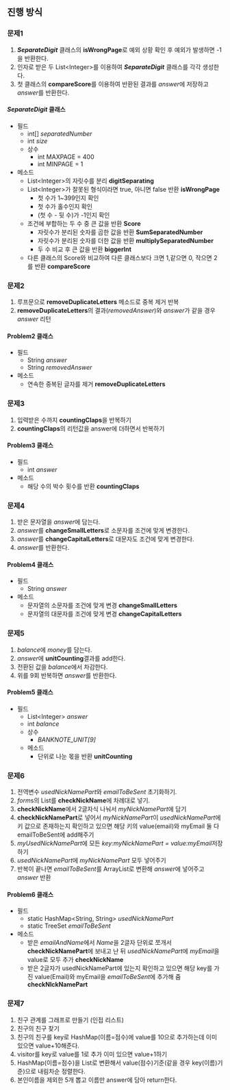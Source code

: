 

## 진행 방식

### 문제1

1. ***SeparateDigit*** 클래스의 **isWrongPage**로 예외 상황 확인 후 예외가 발생하면 -1을 반환한다.
2. 인자로 받은 두 List\<Integer>를 이용하여 ***SeparateDigit*** 클래스를 각각 생성한다.
3. 첫 클래스의 **compareScore**를 이용하여 반환된 결과를 *answer*에 저장하고 *answer*를 반환한다.

#### ***SeparateDigit*** 클래스
* 필드
    *  int[] *separatedNumber*
    *  int *size*
    * 상수
        * int MAXPAGE = 400
        * int MINPAGE = 1
* 메소드
    * List\<Integer>의 자릿수를 분리 **digitSeparating**
    * List\<Integer>가 잘못된 형식이라면 true, 아니면 false 반환 **isWrongPage**
        * 첫 수가 1~399인지 확인
        * 첫 수가 홀수인지 확인
        * (첫 수 - 뒷 수)가 -1인지 확인
    * 조건에 부합하는 두 수 중 큰 값을 반환 **Score**
        * 자릿수가 분리된 숫자를 곱한 값을 반환 **SumSeparatedNumber**
        * 자릿수가 분리된 숫자를 더한 값을 반환 **multiplySeparatedNumber**
        * 두 수 비교 후 큰 값을 반환 **biggerInt**
    * 다른 클래스의 Score와 비교하여 다른 클래스보다 크면 1,같으면 0, 작으면 2를 반환 **compareScore**

### 문제2
1. 루프문으로 **removeDuplicateLetters** 메소드로 중복 제거 반복
2. **removeDuplicateLetters**의 결과(*removedAnswer*)와 *answer*가 같을 경우 *answer* 리턴
#### Problem2 클래스
* 필드
    * String *answer*
    * String *removedAnswer*
* 메소드
    * 연속한 중복된 글자를 제거 **removeDuplicateLetters**
### 문제3
1. 입력받은 수까지 **countingClaps**을 반복하기
2. **countingClaps**의 리턴값을 answer에 더하면서 반복하기
#### Problem3 클래스
* 필드
    * int *answer*
* 메소드
    * 해당 수의 박수 횟수를 반환 **countingClaps**
### 문제4
1. 받은 문자열을 *answer*에 담는다.
2. *answer*를 **changeSmallLetters**로 소문자를 조건에 맞게 변경한다.
3. *answer*를 **changeCapitalLetters**로 대문자도 조건에 맞게 변경한다.
4. *answer*를 반환한다.
#### Problem4 클래스
* 필드
    * String *answer*
* 메소드
    * 문자열의 소문자를 조건에 맞게 변경 **changeSmallLetters**
    * 문자열의 대문자를 조건에 맞게 변경 **changeCapitalLetters**
### 문제5
1. *balance*에 *money*를 담는다.
2. *answer*에 **unitCounting**결과를 add한다.
3. 전환된 값을 *balance*에서 차감한다.
4. 위를 9회 반복하면 *answer*를 반환한다.
#### Problem5 클래스
* 필드
    * List\<Integer> *answer*
    * int *balance*
    * 상수
        * *BANKNOTE_UNIT[9]*
    * 메소드
        * 단위로 나눈 몫을 반환 **unitCounting**
### 문제6
1. 전역변수 *usedNickNamePart*와 *emailToBeSent* 초기화하기.
2. *form*s의 List<String>를 **checkNickName**에 차례대로 넣기.
3. **checkNickName**에서 2글자식 나눠서 *myNickNamePart*에 담기
4. **checkNickNamePart**로 넣어서 *myNickNamePart*이 *usedNickNamePart*에 키 값으로 존재하는지 확인하고 있으면 해당 키의 value(email)와 myEmail 둘 다 emailToBeSent에 add해주기
5. *myUsedNickNamePart*에 모든 *key:myNickNamePart = value:myEmail*저장하기
6. *usedNickNamePart*에 *myNickNamePart* 모두 넣어주기
7. 반복이 끝나면 *emailToBeSent*를 ArrayList로 변환해 *answer*에 넣어주고 *answer* 반환

#### Problem6 클래스
* 필드
  * static HashMap<String, String> *usedNickNamePart*
  * static TreeSet<String> *emailToBeSent*
* 메소드
  * 받은 *emailAndName*에서 *Name*을 2글자 단위로 쪼개서 **checkNickNamePart**에 
  보내고 난 뒤 *usedNickNamePart*에 *myEmail*을 value로 모두 추가 **checkNickName**
  * 받은 2글자가 usedNickNamePart에 있는지 확인하고 있으면 해당 key를 가진 value(Email)와 
  myEmail을 *emailToBeSent*에 추가해 줌 **checkNIckNamePart**
### 문제7
1. 친구 관계를 그래프로 만들기 (인접 리스트)
2. 친구의 친구 찾기
3. 친구의 친구를 key로 HashMap(이름=점수)에 value를 10으로 추가하는데 이미 있으면 value+10해준다.
4. visitor를 key로 value를 1로 추가 이미 있으면 value+1하기
5. HashMap(이름=점수)을 List로 변환해서 value(점수)기준(같을 경우 key(이름)기준)으로 내림차순 정렬한다.
6. 본인이름을 제외한 5개 뽑고 이름만 answer에 담아 return한다.
